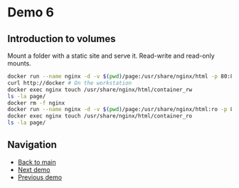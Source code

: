 # Demo 6

## Introduction to volumes

Mount a folder with a static site and serve it.
Read-write and read-only mounts.

```bash
docker run --name nginx -d -v $(pwd)/page:/usr/share/nginx/html -p 80:80 nginx:1.20-alpine
curl http://docker # On the workstation
docker exec nginx touch /usr/share/nginx/html/container_rw
ls -la page/
docker rm -f nginx
docker run --name nginx -d -v $(pwd)/page:/usr/share/nginx/html:ro -p 80:80 nginx:1.20-alpine
docker exec nginx touch /usr/share/nginx/html/container_ro
ls -la page/
```

## Navigation

- [Back to main](../README.md)
- [Next demo](../demo_7/README.md)
- [Previous demo](../demo_5/README.md)
